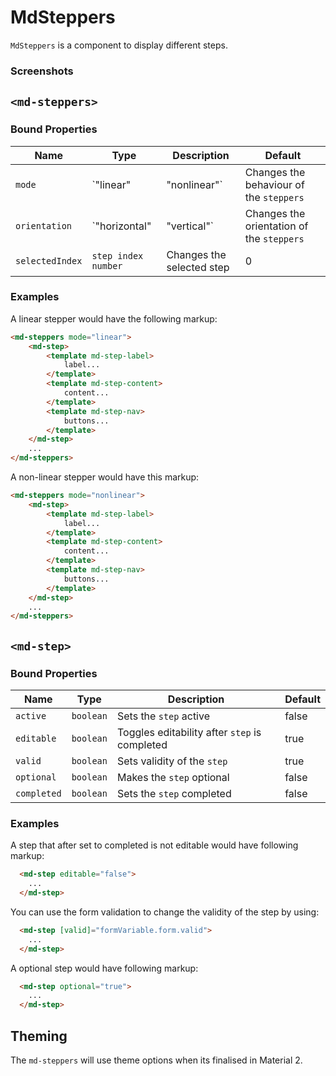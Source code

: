 # MdSteppers
`MdSteppers` is a component to display different steps.

### Screenshots


## `<md-steppers>`
### Bound Properties

| Name | Type | Description | Default |
| --- | --- | --- | --- |
| `mode` | `"linear" | "nonlinear"` | Changes the behaviour of the `steppers` | 'linear' |
| `orientation` | `"horizontal" | "vertical"` | Changes the orientation of the `steppers` | 'horizontal' |
| `selectedIndex` | `step index number` | Changes the selected step | 0 |

### Examples
A linear stepper would have the following markup:
```html
<md-steppers mode="linear">
    <md-step>
        <template md-step-label>
            label...
        </template>
        <template md-step-content>
            content...
        </template>
        <template md-step-nav>
            buttons...
        </template>
    </md-step>
    ...
</md-steppers>
```

A non-linear stepper would have this markup:
```html
<md-steppers mode="nonlinear">
    <md-step>
        <template md-step-label>
            label...
        </template>
        <template md-step-content>
            content...
        </template>
        <template md-step-nav>
            buttons...
        </template>
    </md-step>
    ...
</md-steppers>
```

## `<md-step>`
### Bound Properties

| Name | Type | Description | Default |
| --- | --- | --- | --- |
| `active` | `boolean` | Sets the `step` active | false |
| `editable` | `boolean` | Toggles editability after `step` is completed | true |
| `valid` | `boolean` | Sets validity of the `step` | true |
| `optional` | `boolean` | Makes the `step` optional | false |
| `completed` | `boolean` | Sets the  `step` completed | false |

### Examples

A step that after set to completed is not editable would have following markup:
```html
  <md-step editable="false">
    ...
  </md-step>
```

You can use the form validation to change the validity of the step by using:
```html
  <md-step [valid]="formVariable.form.valid">
    ...
  </md-step>
```

A optional step would have following markup:
```html
  <md-step optional="true">
    ...
  </md-step>
```

## Theming
The `md-steppers` will use theme options when its finalised in Material 2.